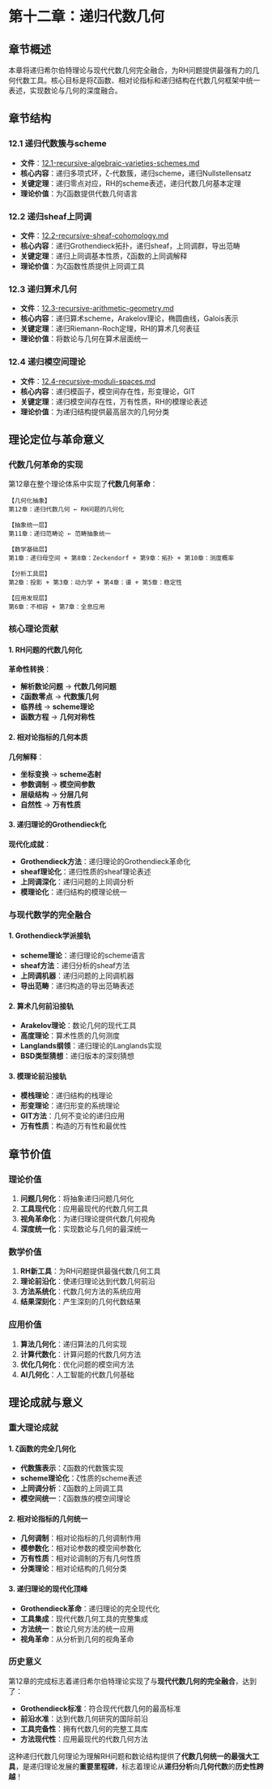 # 第十二章：递归代数几何

## 章节概述

本章将递归希尔伯特理论与现代代数几何完全融合，为RH问题提供最强有力的几何代数工具。核心目标是将ζ函数、相对论指标和递归结构在代数几何框架中统一表述，实现数论与几何的深度融合。

## 章节结构

### 12.1 递归代数簇与scheme
- **文件**：[12.1-recursive-algebraic-varieties-schemes.md](./12.1-recursive-algebraic-varieties-schemes.md)
- **核心内容**：递归多项式环，ζ-代数簇，递归scheme，递归Nullstellensatz
- **关键定理**：递归零点对应，RH的scheme表述，递归代数几何基本定理
- **理论价值**：为ζ函数提供代数几何语言

### 12.2 递归sheaf上同调
- **文件**：[12.2-recursive-sheaf-cohomology.md](./12.2-recursive-sheaf-cohomology.md)
- **核心内容**：递归Grothendieck拓扑，递归sheaf，上同调群，导出范畴
- **关键定理**：递归上同调基本性质，ζ函数的上同调解释
- **理论价值**：为ζ函数性质提供上同调工具

### 12.3 递归算术几何
- **文件**：[12.3-recursive-arithmetic-geometry.md](./12.3-recursive-arithmetic-geometry.md)
- **核心内容**：递归算术scheme，Arakelov理论，椭圆曲线，Galois表示
- **关键定理**：递归Riemann-Roch定理，RH的算术几何表征
- **理论价值**：将数论与几何在算术层面统一

### 12.4 递归模空间理论
- **文件**：[12.4-recursive-moduli-spaces.md](./12.4-recursive-moduli-spaces.md)
- **核心内容**：递归模函子，模空间存在性，形变理论，GIT
- **关键定理**：递归模空间存在性，万有性质，RH的模理论表述
- **理论价值**：为递归结构提供最高层次的几何分类

## 理论定位与革命意义

### 代数几何革命的实现

第12章在整个理论体系中实现了**代数几何革命**：

```
【几何化抽象】
第12章：递归代数几何 ← RH问题的几何化

【抽象统一层】  
第11章：递归范畴论 ← 范畴抽象统一

【数学基础层】
第1章：递归母空间 + 第8章：Zeckendorf + 第9章：拓扑 + 第10章：测度概率

【分析工具层】
第2章：投影 + 第3章：动力学 + 第4章：谱 + 第5章：稳定性

【应用发现层】
第6章：不相容 + 第7章：全息应用
```

### 核心理论贡献

#### 1. RH问题的代数几何化
**革命性转换**：
- **解析数论问题** → **代数几何问题**
- **ζ函数零点** → **代数簇几何**
- **临界线** → **scheme理论**
- **函数方程** → **几何对称性**

#### 2. 相对论指标的几何本质
**几何解释**：
- **坐标变换** → **scheme态射**
- **参数调制** → **模空间参数**
- **层级结构** → **分层几何**
- **自然性** → **万有性质**

#### 3. 递归理论的Grothendieck化
**现代化成就**：
- **Grothendieck方法**：递归理论的Grothendieck革命化
- **sheaf理论化**：递归性质的sheaf理论表述
- **上同调深化**：递归问题的上同调分析
- **模理论化**：递归结构的模理论统一

### 与现代数学的完全融合

#### 1. Grothendieck学派接轨
- **scheme理论**：递归理论的scheme语言
- **sheaf方法**：递归分析的sheaf方法
- **上同调机器**：递归问题的上同调机器
- **导出范畴**：递归构造的导出范畴表述

#### 2. 算术几何前沿接轨
- **Arakelov理论**：数论几何的现代工具
- **高度理论**：算术性质的几何测度
- **Langlands纲领**：递归理论的Langlands实现
- **BSD类型猜想**：递归版本的深刻猜想

#### 3. 模理论前沿接轨
- **模栈理论**：递归结构的栈理论
- **形变理论**：递归形变的系统理论
- **GIT方法**：几何不变论的递归应用
- **万有性质**：构造的万有性和最优性

## 章节价值

### 理论价值
1. **问题几何化**：将抽象递归问题几何化
2. **工具现代化**：应用最现代的代数几何工具  
3. **视角革命化**：为递归理论提供代数几何视角
4. **深度统一化**：实现数论与几何的最深统一

### 数学价值
1. **RH新工具**：为RH问题提供最强代数几何工具
2. **理论前沿化**：使递归理论达到代数几何前沿
3. **方法系统化**：代数几何方法的系统应用
4. **结果深刻化**：产生深刻的几何代数结果

### 应用价值
1. **算法几何化**：递归算法的几何实现
2. **计算代数化**：计算问题的代数几何方法
3. **优化几何化**：优化问题的模空间方法
4. **AI几何化**：人工智能的代数几何基础

## 理论成就与意义

### 重大理论成就

#### 1. ζ函数的完全几何化
- **代数簇表示**：ζ函数的代数簇实现
- **scheme理论化**：ζ性质的scheme表述
- **上同调分析**：ζ函数的上同调工具
- **模空间统一**：ζ函数族的模空间理论

#### 2. 相对论指标的几何统一
- **几何调制**：相对论指标的几何调制作用
- **模参数化**：相对论参数的模空间参数化
- **万有性质**：相对论调制的万有几何性质
- **分类理论**：相对论结构的几何分类

#### 3. 递归理论的现代化顶峰
- **Grothendieck革命**：递归理论的完全现代化
- **工具集成**：现代代数几何工具的完整集成
- **方法统一**：数论几何方法的统一应用
- **视角革命**：从分析到几何的视角革命

### 历史意义

第12章的完成标志着递归希尔伯特理论实现了与**现代代数几何的完全融合**，达到了：

- **Grothendieck标准**：符合现代代数几何的最高标准
- **前沿水准**：达到代数几何研究的国际前沿
- **工具完备性**：拥有代数几何的完整工具库
- **方法现代性**：应用最现代的代数几何方法

这种递归代数几何理论为理解RH问题和数论结构提供了**代数几何统一的最强大工具**，是递归理论发展的**重要里程碑**，标志着理论从**递归分析**向**几何代数**的**历史性跨越**！